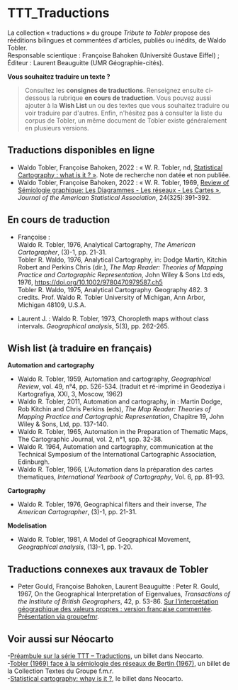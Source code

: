 # TTT_Traductions

La collection « traductions » du groupe _Tribute to Tobler_ propose des rééditions bilingues et commentées d'articles, publiés ou inédits, de Waldo Tobler. </br>
Responsable scientique : Françoise Bahoken (Université Gustave Eiffel) ;</br>
Éditeur : Laurent Beauguitte (UMR Géographie-cités).

**Vous souhaitez traduire un texte ?** </br> 
> Consultez les **consignes de traductions**. Renseignez ensuite ci-dessous la rubrique **en cours de traduction**. Vous pouvez aussi ajouter à la **Wish List** un ou des textes que vous souhaitez traduire ou voir traduire par d'autres. Enfin, n'hésitez pas à consulter la liste du corpus de Tobler, un même document de Tobler existe généralement en plusieurs versions.

## Traductions disponibles en ligne

- Waldo Tobler, Françoise Bahoken, 2022 : « W. R. Tobler, nd, [Statistical Cartography : what is it ? »](https://hal.archives-ouvertes.fr/hal-03739509). Note de recherche non datée et non publiée.
- Waldo Tobler, Françoise Bahoken, 2022 : « W. R. Tobler, 1969, [Review of Sémiologie graphique: Les Diagrammes - Les réseaux - Les Cartes »](https://hal.archives-ouvertes.fr/hal-03583854), _Journal of the American Statistical Association_, 24(325):391-392.

## En cours de traduction

- Françoise :  
Waldo R. Tobler, 1976, Analytical Cartography, _The American Cartographer_, (3)-1, pp. 21-31. </br>
Tobler R. Waldo, 1976, Analytical Cartography, in: Dodge Martin, Kitchin Robert and Perkins Chris (dir.), _The Map Reader: Theories of Mapping Practice and Cartographic Representation_, John Wiley & Sons Ltd eds, 1976, https://doi.org/10.1002/9780470979587.ch5 </br>
Tobler R. Waldo, 1975, Analytical Cartography. Geography 482. 3 credits. Prof. Waldo R. Tobler University of Michigan, Ann Arbor, Michigan 48109, U.S.A. 

- Laurent J. : Waldo R. Tobler, 1973, Choropleth maps without class intervals. _Geographical analysis_, 5(3), pp. 262-265.

## Wish list (à traduire en français)
**Automation and cartography**
- Waldo R. Tobler, 1959, Automation and cartography, _Geographical Review_, vol. 49, n°4, pp. 526-534.
(traduit et ré-imprimé in Geodeziya i Kartografiya, XXI, 3, Moscow, 1962)
- Waldo R. Tobler, 2011, Automation and cartography, in : Martin Dodge, Rob Kitchin and Chris Perkins (eds), _The Map Reader: Theories of Mapping Practice and Cartographic Representation_, Chapitre 19, John Wiley & Sons, Ltd, pp. 137-140.
- Waldo R. Tobler, 1965, Automation in the Preparation of Thematic Maps, The Cartographic Journal, vol. 2, n°1, spp. 32-38.
- Waldo R. 1964, Automation and cartography, communication at the Technical Symposium of the International Cartographic Association, Edinburgh.
- Waldo R. Tobler, 1966, L'Automation dans la préparation des cartes thematiques, _International Yearbook of Cartography_, Vol. 6, pp. 81–93.

**Cartography**
- Waldo R. Tobler, 1976, Geographical filters and their inverse, _The American Cartographer_, (3)-1, pp. 21-31.

**Modelisation**
- Waldo R. Tobler, 1981, A Model of Geographical Movement, _Geographical analysis_, (13)-1, pp. 1-20.

## Traductions connexes aux travaux de Tobler
- Peter Gould, Françoise Bahoken, Laurent Beauguitte : Peter R. Gould, 1967, On the Geographical Interpretation of Eigenvalues, _Transactions of the Institute of British Geographers_, 42, p. 53-86. [Sur l'interprétation géographique des valeurs propres : version française commentée](https://hal.archives-ouvertes.fr/hal-03699723). [Présentation via groupefmr](https://groupefmr.hypotheses.org/5899).

## Voir aussi sur Néocarto
-[Préambule sur la série TTT – Traductions](https://neocarto.hypotheses.org/14131), un billet dans Neocarto. </br>
-[Tobler (1969) face à la sémiologie des réseaux de Bertin (1967)](https://groupefmr.hypotheses.org/5745), un billet de la Collection Textes du Groupe f.m.r. </br>
-[Statistical cartography: whay is it ?](https://neocarto.hypotheses.org/15435), le billet dans Neocarto. </br>
